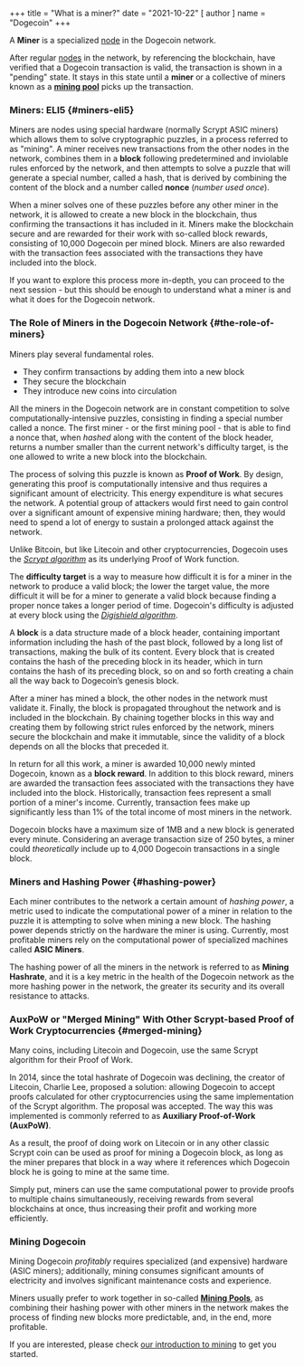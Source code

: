+++
title = "What is a miner?"
date = "2021-10-22"
[ author ]
  name = "Dogecoin"
+++

A **Miner** is a specialized [node](/dogepedia/articles/what-is-a-node/) in the Dogecoin network.

After regular [nodes](/dogepedia/articles/what-is-a-node#full-nodes) in the network, by referencing the blockchain, have verified that a Dogecoin transaction is valid, the transaction is shown in a "pending" state. It stays in this state until a **miner** or a collective of miners known as a [**mining pool**](/dogepedia/articles/what-is-a-mining-pool) picks up the transaction.

### Miners: ELI5 {#miners-eli5}

Miners are nodes using special hardware (normally Scrypt ASIC miners) which allows them to solve cryptographic puzzles, in a process referred to as "mining". A miner receives new transactions from the other nodes in the network, combines them in a **block** following predetermined and inviolable rules enforced by the network, and then attempts to solve a puzzle that will generate a special number, called a hash, that is derived by combining the content of the block and a number called **nonce** (*number used once*). 

When a miner solves one of these puzzles before any other miner in the network, it is allowed to create a new block in the blockchain, thus confirming the transactions it has included in it. Miners make the blockchain secure and are rewarded for their work with so-called block rewards, consisting of 10,000 Dogecoin per mined block. Miners are also rewarded with the transaction fees associated with the transactions they have included into the block.

If you want to explore this process more in-depth, you can proceed to the next session - but this should be enough to understand what a miner is and what it does for the Dogecoin network.

### The Role of Miners in the Dogecoin Network {#the-role-of-miners}

Miners play several fundamental roles.

- They confirm transactions by adding them into a new block
- They secure the blockchain
- They introduce new coins into circulation

All the miners in the Dogecoin network are in constant competition to solve computationally-intensive puzzles, consisting in finding a special number called a nonce. The first miner - or the first mining pool - that is able to find a nonce that, when *hashed* along with the content of the block header, returns a number smaller than the current network's difficulty target, is the one allowed to write a new block into the blockchain. 

The process of solving this puzzle is known as **Proof of Work**. By design, generating this proof is computationally intensive and thus requires a significant amount of electricity. This energy expenditure is what secures the network. A potential group of attackers would first need to gain control over a significant amount of expensive mining hardware; then, they would need to spend a lot of energy to sustain a prolonged attack against the network.

Unlike Bitcoin, but like Litecoin and other cryptocurrencies, Dogecoin uses the [*Scrypt algorithm*](https://en.wikipedia.org/wiki/Scrypt) as its underlying Proof of Work function.

The **difficulty target** is a way to measure how difficult it is for a miner in the network to produce a valid block; the lower the target value, the more difficult it will be for a miner to generate a valid block because finding a proper nonce takes a longer period of time. Dogecoin's difficulty is adjusted at every block using the [*Digishield algorithm*](https://dgbwiki.com/index.php?title=DigiShield).

A **block** is a data structure made of a block header, containing important information including the hash of the past block, followed by a long list of transactions, making the bulk of its content. Every block that is created contains the hash of the preceding block in its header, which in turn contains the hash of its preceding block, so on and so forth creating a chain all the way back to Dogecoin’s genesis block. 

After a miner has mined a block, the other nodes in the network must validate it. Finally, the block is propagated throughout the network and is included in the blockchain. By chaining together blocks in this way and creating them by following strict rules enforced by the network, miners secure the blockchain and make it immutable, since the validity of a block depends on all the blocks that preceded it.

In return for all this work, a miner is awarded 10,000 newly minted Dogecoin, known as a **block reward**. In addition to this block reward, miners are awarded the transaction fees associated with the transactions they have included into the block. Historically, transaction fees represent a small portion of a miner's income. Currently, transaction fees make up significantly less than 1% of the total income of most miners in the network.

Dogecoin blocks have a maximum size of 1MB and a new block is generated every minute. Considering an average transaction size of 250 bytes, a miner could *theoretically* include up to 4,000 Dogecoin transactions in a single block.

### Miners and Hashing Power {#hashing-power}

Each miner contributes to the network a certain amount of *hashing power*, a metric used to indicate the computational power of a miner in relation to the puzzle it is attempting to solve when mining a new block. The hashing power depends strictly on the hardware the miner is using. Currently, most profitable miners rely on the computational power of specialized machines called **ASIC Miners**.

The hashing power of all the miners in the network is referred to as **Mining Hashrate**, and it is a key metric in the health of the Dogecoin network as the more hashing power in the network, the greater its security and its overall resistance to attacks.

### AuxPoW or "Merged Mining" With Other Scrypt-based Proof of Work Cryptocurrencies {#merged-mining}

Many coins, including Litecoin and Dogecoin, use the same Scrypt algorithm for their Proof of Work. 

In 2014, since the total hashrate of Dogecoin was declining, the creator of Litecoin, Charlie Lee, proposed a solution: allowing Dogecoin to accept proofs calculated for other cryptocurrencies using the same implementation of the Scrypt algorithm. The proposal was accepted. The way this was implemented is commonly referred to as **Auxiliary Proof-of-Work (AuxPoW)**.

As a result, the proof of doing work on Litecoin or in any other classic Scrypt coin can be used as proof for mining a Dogecoin block, as long as the miner prepares that block in a way where it references which Dogecoin block he is going to mine at the same time.

Simply put, miners can use the same computational power to provide proofs to multiple chains simultaneously, receiving rewards from several blockchains at once, thus increasing their profit and working more efficiently.

### Mining Dogecoin 

Mining Dogecoin *profitably* requires specialized (and expensive) hardware (ASIC miners); additionally, mining consumes significant amounts of electricity and involves significant maintenance costs and experience.

Miners usually prefer to work together in so-called [**Mining Pools**](/dogepedia/articles/what-is-a-mining-pool), as combining their hashing power with other miners in the network makes the process of finding new blocks more predictable, and, in the end, more profitable. 

If you are interested, please check [our introduction to mining](/dogepedia/how-tos/mining-dogecoin/) to get you started.

